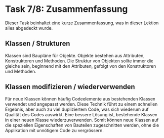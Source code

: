 # Task 7/8: Zusammenfassung
Dieser Task beinhaltet eine kurze Zusammenfassung, was in dieser Lektion alles abgedeckt wurde.

## Klassen / Strukturen
Klassen sind Baupläne für Objekte. Objekte bestehen aus Attributen, Konstruktoren und Methoden. Die Struktur von Objekten 
sollte immer die gleiche sein, beginnend mit den Attributen, gefolgt von den Konstruktoren und Methoden.

## Klassen modifizieren / wiederverwenden
Für neue Klassen können häufig Codeelemente aus bestehenden Klassen verwendet und angepasst werden. Diese Technik führt zu 
einem schnellen Ergebnis, aber auch zu viel dupliziertem Code, was sich wiederum auf Qualität des Codes auswirkt. Eine
bessere Lösung ist, bestehende Klassen in einer neuen Klasse wiederzuverwenden. Somit können neue Klassen auf die 
speziellen Eigenschaften von Bauteilen zugeschnitten werden, ohne die Applikation mit unnötigem Code zu vergrössern.